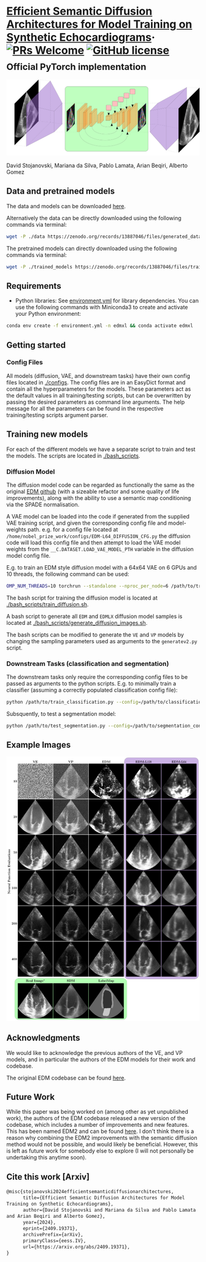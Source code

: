 # [Efficient Semantic Diffusion Architectures for Model Training on Synthetic Echocardiograms](https://arxiv.org/abs/2409.19371)&middot; [![PRs Welcome](https://img.shields.io/badge/PRs-welcome-brightgreen.svg?style=flat-square)](http://makeapullrequest.com) [![GitHub license](https://img.shields.io/badge/license-MIT-blue.svg?style=flat-square)](https://github.com/your/your-project/blob/master/LICENSE)<br><sub>Official PyTorch implementation </sub>

<img src='./assets/tikz_unet.svg'>  

David Stojanovski, Mariana da Silva, Pablo Lamata, Arian Beqiri, Alberto Gomez

## Data and pretrained models



The data and models can be downloaded [here](https://zenodo.org/records/13887046).

Alternatively the data can be directly downloaded using the following commands via
terminal:

```bash
wget -P ./data https://zenodo.org/records/13887046/files/generated_data.zip
```

The pretrained models can directly downloaded using the following commands via terminal:

```bash
wget -P ./trained_models https://zenodo.org/records/13887046/files/trained_models.zip
```

## Requirements

* Python libraries: See [environment.yml](./environment.yml) for library dependencies. You can use the following
  commands with Miniconda3 to create and activate your Python environment:

```bash
conda env create -f environment.yml -n edmxl && conda activate edmxl
```

## Getting started

### Config Files

All models (diffusion, VAE, and downstream tasks) have their own config files located in [./configs](./configs).
The config files are in an EasyDict format and contain all the hyperparameters for the models. These parameters act as
the default values in all training/testing scripts, but can be overwritten by passing the desired parameters as command
line arguments. The help message for all the parameters can be found in the respective training/testing scripts argument
parser.

## Training new models

For each of the different models we have a separate script to train and test the models. The scripts are located
in [./bash_scripts](./bash_scripts).

### Diffusion Model

The diffusion model code can be regarded as functionally the same as the
original [EDM github](https://github.com/NVlabs/edm) (with a sizeable refactor and some quality of life improvements),
along with the ability to use a semantic map conditioning via the SPADE normalisation.

A VAE model can be loaded into the code if generated from the supplied VAE training script, and given the corresponding
config file and model-weights path. e.g. for a config file located at
`/home/nobel_prize_work/configs/EDM-L64_DIFFUSION_CFG.py` the diffusion code will load this config file and then attempt
to load the VAE model weights from the `__C.DATASET.LOAD_VAE_MODEL_PTH` variable in the diffusion model config file.

E.g. to train an EDM style diffusion model with a 64x64 VAE on 6 GPUs and 10 threads, the following command can be used:

```bash
OMP_NUM_THREADS=10 torchrun --standalone --nproc_per_node=6 /path/to/train_diffusion.py --config=/path/to/vae_config.py --arch=adm --precond=edm
```

The bash script for training the diffusion model is located
at [./bash_scripts/train_diffusion.sh](./bash_scripts/train_diffusion.sh).

A bash script to generate all `EDM` and `EDMLX` diffusion model samples is located
at [./bash_scripts/generate_diffusion_images.sh](./bash_scripts/generate_diffusion_images.sh).

The bash scripts can be modified to generate the `VE` and `VP` models by changing the sampling parameters used as
arguments to the `generatev2.py` script.

### Downstream Tasks (classification and segmentation)

The downstream tasks only require the corresponding config files to be passed as arguments to the python scripts. E.g.
to minimally train a classifier (assuming a correctly populated classification config file):

```bash
python /path/to/train_classification.py --config=/path/to/classification_config.py
```

Subsquently, to test a segmentation model:

```bash
python /path/to/test_segmentation.py --config=/path/to/segmentation_config.py
```

## Example Images

<img src='assets/example_images.svg'>  

## Acknowledgments

We would like to acknowledge the previous authors of the VE, and VP models, and in particular the authors of the EDM
models for their work and codebase.

The original EDM codebase can be found [here](https://github.com/NVlabs/edm).

## Future Work

While this paper was being worked on (among other as yet unpublished work), the authors of the EDM codebase released a
new version of the codebase, which includes a number of improvements and new features. This has been named EDM2 and can
be found [here](https://github.com/NVlabs/edm2). I don't think there is a reason why combining the EDM2 improvements
with the semantic diffusion method would not be possible, and would likely be beneficial. However, this is left as
future work for somebody else to explore (I will not personally be undertaking this anytime soon).

## Cite this work [Arxiv]

```
@misc{stojanovski2024efficientsemanticdiffusionarchitectures,
      title={Efficient Semantic Diffusion Architectures for Model Training on Synthetic Echocardiograms}, 
      author={David Stojanovski and Mariana da Silva and Pablo Lamata and Arian Beqiri and Alberto Gomez},
      year={2024},
      eprint={2409.19371},
      archivePrefix={arXiv},
      primaryClass={eess.IV},
      url={https://arxiv.org/abs/2409.19371}, 
}
```

